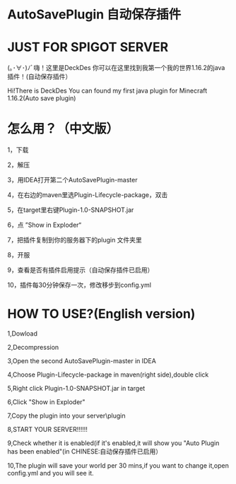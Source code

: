 # AutoSavePlugin 自动保存插件

# JUST FOR SPIGOT SERVER

(｡･∀･)ﾉﾞ嗨！这里是DeckDes 你可以在这里找到我第一个我的世界1.16.2的java插件！(自动保存插件）

Hi!There is DeckDes You can found my first java plugin for Minecraft 1.16.2(Auto save plugin)

# 怎么用？（中文版）
1，下载

2，解压

3，用IDEA打开第二个AutoSavePlugin-master

4，在右边的maven里选Plugin-Lifecycle-package，双击

5，在target里右键Plugin-1.0-SNAPSHOT.jar

6，点 ”Show in Exploder“

7，把插件复制到你的服务器下的plugin 文件夹里

8，开服

9，查看是否有插件启用提示（自动保存插件已启用）

10，插件每30分钟保存一次，修改移步到config.yml

# HOW TO USE?(English version)
1,Dowload

2,Decompression

3,Open the second AutoSavePlugin-master in IDEA

4,Choose Plugin-Lifecycle-package in maven(right side),double click

5,Right click Plugin-1.0-SNAPSHOT.jar in target

6,Click "Show in Exploder"

7,Copy the plugin into your server\plugin

8,START YOUR SERVER!!!!!!

9,Check whether it is enabled(if it's enabled,it will show you "Auto Plugin has been enabled"(in CHINESE:自动保存插件已启用）

10,The plugin will save your world per 30 mins,if you want to change it,open config.yml and you will see it.
